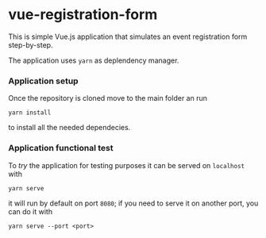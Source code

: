 # vue-registration-form
This is simple Vue.js application that simulates an event registration form step-by-step.

The application uses `yarn` as deplendency manager.
### Application setup
Once the repository is cloned move to the main folder an run
```
yarn install
```
to install all the needed dependecies.
### Application functional test
To *try* the application for testing purposes it can be served on `localhost` with
```
yarn serve
```
it will run by default on port `8080`; if you need to serve it on another port, you can do it with
```
yarn serve --port <port>
```
